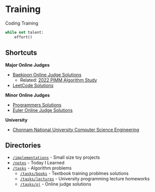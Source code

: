 # Training
Coding Training

```python
while not talent:
    effort()
```

## Shortcuts
**Major Online Judges**
* [Baekjoon Online Judge Solutions](./tasks/oj/boj/)
  * Related: [2022 PIMM Algorithm Study](https://github.com/rootachieve/Algorithm-study)
* [LeetCode Solutions](./tasks/oj/leetcode/)

**Minor Online Judges**
* [Programmers Solutions](./tasks/oj/programmers)
* [Euler Online Judge Solutions](./tasks/oj/euleroj)

**University**
* [Chonnam National University Computer Science Engineering](./tasks/lectures/jnu/)

## Directories
* [`/implementations`](./implementations/) - Small size toy projects
* [`/notes`](./notes/) - Today I Learned
* [`/tasks`](./tasks/) - Algorithm problems
  * [`/tasks/books`](./tasks/books/) - Textbook training problmes solutions
  * [`/tasks/lectures`](./tasks/lectures/) - University programming lecture homeworks
  * [`/tasks/oj`](./tasks/oj/) - Online judge solutions
